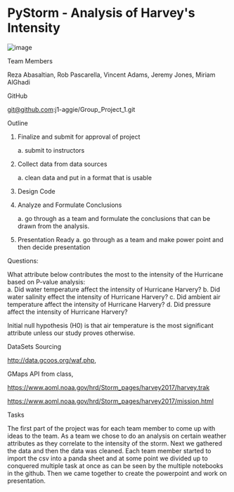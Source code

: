# PyStorm - Analysis of Harvey's Intensity

![image](https://user-images.githubusercontent.com/66078772/93001484-e89ca900-f4f4-11ea-9d40-eaaf7ec9ce3d.png)

Team Members

  Reza Abasaltian, Rob Pascarella, Vincent Adams, Jeremy Jones, Miriam AlGhadi

GitHub

  git@github.com:j1-aggie/Group_Project_1.git

Outline
 1. Finalize and submit for approval of project
    
    a. submit to instructors
 2. Collect data from data sources
 
    a. clean data and put in a format that is usable
 3. Design Code
 
 4. Analyze and Formulate Conclusions
 
    a. go through as a team and formulate the conclusions that can be drawn from the analysis.
 5. Presentation Ready
    a. go through as a team and make power point and then decide presentation 

Questions:

What attribute below contributes the most to the intensity of the Hurricane based on P-value analysis:     
    a. Did water temperature affect the intensity of Hurricane Harvery?
    b. Did water salinity effect the intensity of Hurricane Harvery?
    c. Did ambient air temperature affect the intensity of Hurricane Harvery?
    d. Did pressure affect the intensity of Hurricane Harvery?
 
Initial null hypothesis (H0) is that air temperature is the most significant attribute unless our study proves otherwise.  

DataSets Sourcing 

  http://data.gcoos.org/waf.php,
  
  GMaps API from class, 
  
  https://www.aoml.noaa.gov/hrd/Storm_pages/harvey2017/harvey.trak
  
  https://www.aoml.noaa.gov/hrd/Storm_pages/harvey2017/mission.html
  
  
Tasks

The first part of the project was for each team member to come up with ideas to the team.  As a team we chose to do an analysis on certain weather attributes as they correlate to the intensity of the storm.  Next we gathered the data and then the data was cleaned.  Each team member started to import the csv into a panda sheet and at some point we divided up to conquered multiple task at once as can be seen by the multiple notebooks in the github. Then we came together to create the powerpoint and work on presentation.    
